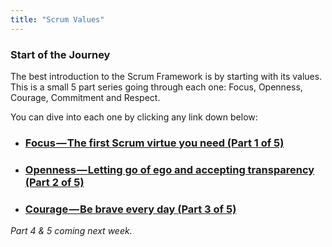 ```yaml
---
title: "Scrum Values"
---
```

### Start of the Journey
The best introduction to the Scrum Framework is by starting with its values. This is a small 5 part series going through each one: Focus, Openness, Courage, Commitment and Respect.

You can dive into each one by clicking any link down below:
- ### [Focus — The first Scrum virtue you need (Part 1 of 5)](https://medium.com/the-boring-team/focus-the-first-scrum-virtue-you-need-part-1-of-5-f88433e6b5d1?source=your_stories_page----------------------------------------)
- ### [Openness — Letting go of ego and accepting transparency (Part 2 of 5)](https://medium.com/the-boring-team/openness-letting-go-of-ego-and-accepting-transparency-part-2-of-5-fa718e464edf?source=your_stories_page----------------------------------------)
- ### [Courage — Be brave every day (Part 3 of 5)](https://medium.com/the-boring-team/courage-be-brave-every-day-part-3-of-5-88666320542e?source=your_stories_page----------------------------------------)

*Part 4 & 5 coming next week.*